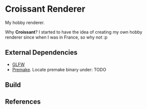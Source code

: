 # Croissant Renderer

My hobby renderer.

Why **Croissant**? I started to have the idea of creating my own hobby renderer since when I was in France, so why not :p

## External Dependencies
- [GLFW](https://www.glfw.org)
- [Premake](https://premake.github.io). Locate premake binary under: TODO

## Build

## References